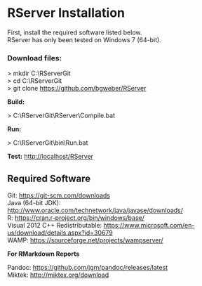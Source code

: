 # RServer Installation 

First, install the required software listed below. 
<br>RServer has only been tested on Windows 7 (64-bit).

### Download files: 

\> mkdir C:\RServerGit
<br>\> cd C:\RServerGit
<br>\> git clone https://github.com/bgweber/RServer

**Build:**

\> C:\RServerGit\RServer\Compile.bat 

**Run:**

\> C:\RServerGit\bin\Run.bat 

**Test:** [http://localhost/RServer](http://localhost/RServer) 

## Required Software

Git: https://git-scm.com/downloads 
<br>Java (64-bit JDK): http://www.oracle.com/technetwork/java/javase/downloads/ 
<br>R: https://cran.r-project.org/bin/windows/base/
<br>Visual 2012 C++ Redistributable: https://www.microsoft.com/en-us/download/details.aspx?id=30679 
<br>WAMP: https://sourceforge.net/projects/wampserver/ 

**For RMarkdown Reports**

Pandoc: https://github.com/jgm/pandoc/releases/latest  
Miktek: http://miktex.org/download      
